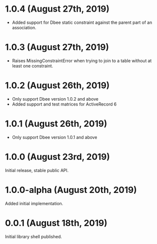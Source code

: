# 1.0.4 (August 27th, 2019)

* Added support for Dbee static constraint against the parent part of an association.

# 1.0.3 (August 27th, 2019)

* Raises MissingConstraintError when trying to join to a table without at least one constraint.

# 1.0.2 (August 26th, 2019)

* Only support Dbee version 1.0.2 and above
* Added support and test matrices for ActiveRecord 6

# 1.0.1 (August 26th, 2019)

* Only support Dbee version 1.0.1 and above

# 1.0.0 (August 23rd, 2019)

Initial release, stable public API.

# 1.0.0-alpha (August 20th, 2019)

Added initial implementation.

# 0.0.1 (August 18th, 2019)

Initial library shell published.
